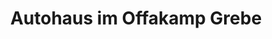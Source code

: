 ---
title: "Autohaus im Offakamp Grebe"
url: /hamburg/autohaus-im-offakamp-grebe/
shop: Autohaus
---